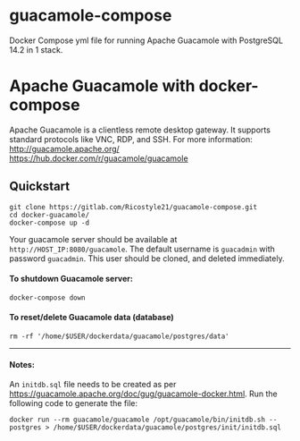 # guacamole-compose

Docker Compose yml file for running Apache Guacamole with PostgreSQL 14.2 in 1 stack.

# Apache Guacamole with docker-compose
Apache Guacamole is a clientless remote desktop gateway. It supports standard protocols like VNC, RDP, and SSH. For more information: 
http://guacamole.apache.org/
https://hub.docker.com/r/guacamole/guacamole

## Quickstart
```
git clone https://gitlab.com/Ricostyle21/guacamole-compose.git
cd docker-guacamole/
docker-compose up -d
```
Your guacamole server should be available at `http://HOST_IP:8080/guacamole`. The default username is `guacadmin` with password `guacadmin`. This user should be cloned, and deleted immediately.

#### To shutdown Guacamole server:
```
docker-compose down
```
#### To reset/delete Guacamole data (database)
```
rm -rf '/home/$USER/dockerdata/guacamole/postgres/data'
```
---
#### Notes:
An `initdb.sql` file needs to be created as per https://guacamole.apache.org/doc/gug/guacamole-docker.html.
Run the following code to generate the file:
```
docker run --rm guacamole/guacamole /opt/guacamole/bin/initdb.sh --postgres > /home/$USER/dockerdata/guacamole/postgres/init/initdb.sql
```
